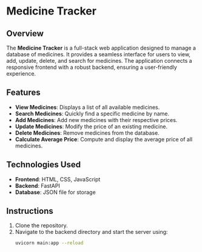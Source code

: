 # Medicine Tracker

## Overview
The **Medicine Tracker** is a full-stack web application designed to manage a database of medicines. It provides a seamless interface for users to view, add, update, delete, and search for medicines. The application connects a responsive frontend with a robust backend, ensuring a user-friendly experience.

## Features
- **View Medicines**: Displays a list of all available medicines.
- **Search Medicines**: Quickly find a specific medicine by name.
- **Add Medicines**: Add new medicines with their respective prices.
- **Update Medicines**: Modify the price of an existing medicine.
- **Delete Medicines**: Remove medicines from the database.
- **Calculate Average Price**: Compute and display the average price of all medicines.

## Technologies Used
- **Frontend**: HTML, CSS, JavaScript
- **Backend**: FastAPI
- **Database**: JSON file for storage

## Instructions
1. Clone the repository.
2. Navigate to the backend directory and start the server using:
   ```bash
   uvicorn main:app --reload

